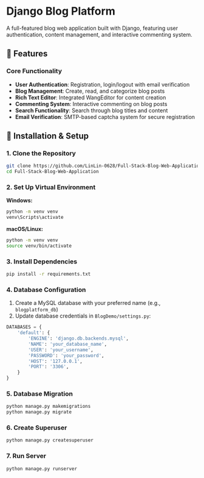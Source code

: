 # Django Blog Platform

A full-featured blog web application built with Django, featuring user authentication, content management, and interactive commenting system.

## 🚀 Features

### Core Functionality
- **User Authentication**: Registration, login/logout with email verification
- **Blog Management**: Create, read, and categorize blog posts
- **Rich Text Editor**: Integrated WangEditor for content creation
- **Commenting System**: Interactive commenting on blog posts
- **Search Functionality**: Search through blog titles and content
- **Email Verification**: SMTP-based captcha system for secure registration




## 🔧 Installation & Setup

### 1. Clone the Repository
```bash
git clone https://github.com/LinLin-0628/Full-Stack-Blog-Web-Application.git
cd Full-Stack-Blog-Web-Application
```

### 2. Set Up Virtual Environment

**Windows:**
```bash
python -m venv venv
venv\Scripts\activate
```

**macOS/Linux:**
```bash
python -m venv venv
source venv/bin/activate
```

### 3. Install Dependencies
```bash
pip install -r requirements.txt
```

### 4. Database Configuration

1. Create a MySQL database with your preferred name (e.g., `blogplatform_db`)
2. Update database credentials in `BlogDemo/settings.py`:
```python
DATABASES = {
    'default': {
        'ENGINE': 'django.db.backends.mysql',
        'NAME': 'your_database_name',
        'USER': 'your_username',
        'PASSWORD': 'your_password',
        'HOST': '127.0.0.1',
        'PORT': '3306',
    }
}
```

### 5. Database Migration
```bash
python manage.py makemigrations
python manage.py migrate
```

### 6. Create Superuser 
```bash
python manage.py createsuperuser
```

### 7. Run  Server
```bash
python manage.py runserver
```


